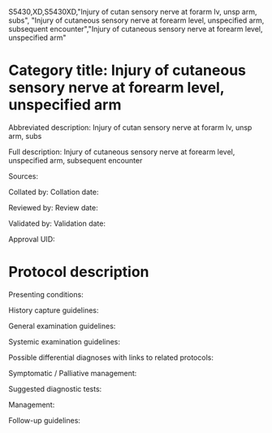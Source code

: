 S5430,XD,S5430XD,"Injury of cutan sensory nerve at forarm lv, unsp arm, subs", "Injury of cutaneous sensory nerve at forearm level, unspecified arm, subsequent encounter","Injury of cutaneous sensory nerve at forearm level, unspecified arm"
# Category title: Injury of cutaneous sensory nerve at forearm level, unspecified arm

Abbreviated description: Injury of cutan sensory nerve at forarm lv, unsp arm, subs

Full description: Injury of cutaneous sensory nerve at forearm level, unspecified arm, subsequent encounter

Sources:

Collated by:
Collation date:

Reviewed by:
Review date:

Validated by:
Validation date:

Approval UID:

# Protocol description

Presenting conditions:

History capture guidelines:

General examination guidelines:

Systemic examination guidelines:

Possible differential diagnoses with links to related protocols:

Symptomatic / Palliative management:

Suggested diagnostic tests:

Management:

Follow-up guidelines:
